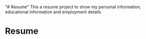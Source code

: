 "# Resume"
 This a resume project to show my personal information, educational information and employment details
 
 
 

# Resume

